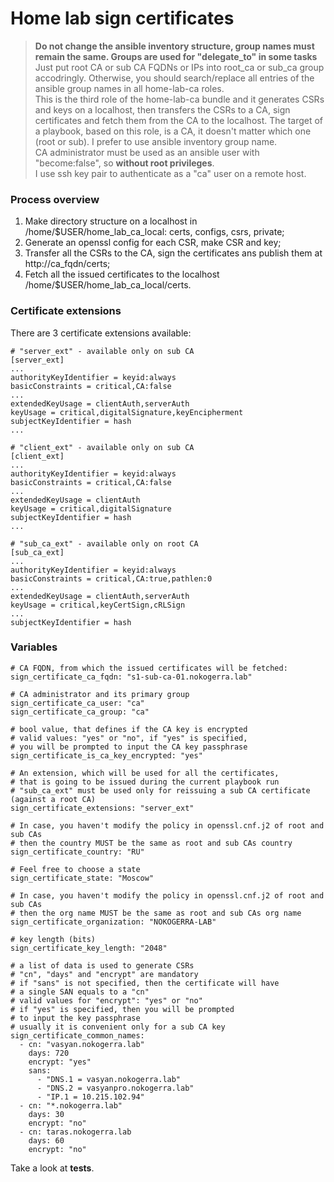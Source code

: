 # Home lab sign certificates
> **Do not change the ansible inventory structure, group names must remain the same. Groups are used for "delegate_to" in some tasks**
> Just put root CA or sub CA FQDNs or IPs into root_ca or sub_ca group accodringly.
> Otherwise, you should search/replace all entries of the ansible group names in all home-lab-ca roles.<br />
This is the third role of the home-lab-ca bundle and it generates CSRs and keys on a localhost, then transfers the CSRs to a CA, sign certificates and fetch them from the CA to the localhost. The target of a playbook, based on this role, is a CA, it doesn't matter which one (root or sub). I prefer to use ansible inventory group name.<br />
CA administrator must be used as an ansible user with "become:false", so **without root privileges**.<br />
I use ssh key pair to authenticate as a "ca" user on a remote host.
### Process overview
1. Make directory structure on a localhost in /home/$USER/home_lab_ca_local: certs, configs, csrs, private;
2. Generate an openssl config for each CSR, make CSR and key;
3. Transfer all the CSRs to the CA, sign the certificates ans publish them at http://ca_fqdn/certs;
4. Fetch all the issued certificates to the localhost /home/$USER/home_lab_ca_local/certs.
### Certificate extensions
There are 3 certificate extensions available:
```
# "server_ext" - available only on sub CA
[server_ext]
...
authorityKeyIdentifier = keyid:always
basicConstraints = critical,CA:false
...
extendedKeyUsage = clientAuth,serverAuth
keyUsage = critical,digitalSignature,keyEncipherment
subjectKeyIdentifier = hash
...

# "client_ext" - available only on sub CA
[client_ext]
...
authorityKeyIdentifier = keyid:always
basicConstraints = critical,CA:false
...
extendedKeyUsage = clientAuth
keyUsage = critical,digitalSignature
subjectKeyIdentifier = hash
...

# "sub_ca_ext" - available only on root CA
[sub_ca_ext]
...
authorityKeyIdentifier = keyid:always
basicConstraints = critical,CA:true,pathlen:0
...
extendedKeyUsage = clientAuth,serverAuth
keyUsage = critical,keyCertSign,cRLSign
...
subjectKeyIdentifier = hash
```

### Variables
```
# CA FQDN, from which the issued certificates will be fetched:
sign_certificate_ca_fqdn: "s1-sub-ca-01.nokogerra.lab"

# CA administrator and its primary group
sign_certificate_ca_user: "ca"
sign_certificate_ca_group: "ca"

# bool value, that defines if the CA key is encrypted
# valid values: "yes" or "no", if "yes" is specified,
# you will be prompted to input the CA key passphrase
sign_certificate_is_ca_key_encrypted: "yes"

# An extension, which will be used for all the certificates,
# that is going to be issued during the current playbook run
# "sub_ca_ext" must be used only for reissuing a sub CA certificate (against a root CA)
sign_certificate_extensions: "server_ext"

# In case, you haven't modify the policy in openssl.cnf.j2 of root and sub CAs
# then the country MUST be the same as root and sub CAs country
sign_certificate_country: "RU"

# Feel free to choose a state
sign_certificate_state: "Moscow"

# In case, you haven't modify the policy in openssl.cnf.j2 of root and sub CAs
# then the org name MUST be the same as root and sub CAs org name
sign_certificate_organization: "NOKOGERRA-LAB"

# key length (bits)
sign_certificate_key_length: "2048"

# a list of data is used to generate CSRs
# "cn", "days" and "encrypt" are mandatory
# if "sans" is not specified, then the certificate will have
# a single SAN equals to a "cn"
# valid values for "encrypt": "yes" or "no"
# if "yes" is specified, then you will be prompted
# to input the key passphrase
# usually it is convenient only for a sub CA key
sign_certificate_common_names:
  - cn: "vasyan.nokogerra.lab"
    days: 720
    encrypt: "yes"
    sans:
      - "DNS.1 = vasyan.nokogerra.lab"
      - "DNS.2 = vasyanpro.nokogerra.lab"
      - "IP.1 = 10.215.102.94"
  - cn: "*.nokogerra.lab"
    days: 30
    encrypt: "no"
  - cn: taras.nokogerra.lab
    days: 60
    encrypt: "no"
```
Take a look at **tests**.
